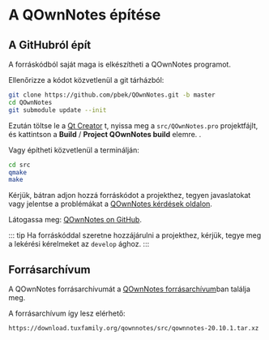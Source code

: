 # A QOwnNotes építése

## A GitHubról épít

A forráskódból saját maga is elkészítheti a QOwnNotes programot.

Ellenőrizze a kódot közvetlenül a git tárházból:

```bash
git clone https://github.com/pbek/QOwnNotes.git -b master
cd QOwnNotes
git submodule update --init
```

Ezután töltse le a [Qt Creator](https://www.qt.io/download-open-source) t, nyissa meg a `src/QOwnNotes.pro` projektfájlt, és kattintson a **Build** / **Project QOwnNotes build** elemre. .

Vagy építheti közvetlenül a terminálján:

```bash
cd src
qmake
make
```

Kérjük, bátran adjon hozzá forráskódot a projekthez, tegyen javaslatokat vagy jelentse a problémákat a [QOwnNotes kérdések oldalon](https://github.com/pbek/QOwnNotes/issues).

Látogassa meg: [QOwnNotes on GitHub](https://github.com/pbek/QOwnNotes).

::: tip
Ha forráskóddal szeretne hozzájárulni a projekthez, kérjük, tegye meg a lekérési kérelmeket az `develop` ághoz.
:::

## Forrásarchívum

A QOwnNotes forrásarchívumát a [QOwnNotes forrásarchívum](https://download.tuxfamily.org/qownnotes/src/)ban találja meg.

A forrásarchívum így lesz elérhető:

`https://download.tuxfamily.org/qownnotes/src/qownnotes-20.10.1.tar.xz`
